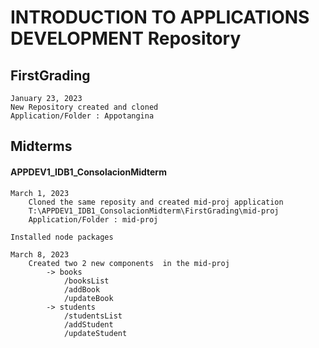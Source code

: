 

# INTRODUCTION TO APPLICATIONS DEVELOPMENT Repository
        
## FirstGrading
    January 23, 2023
    New Repository created and cloned
    Application/Folder : Appotangina

## Midterms
#### APPDEV1_IDB1_ConsolacionMidterm 
    March 1, 2023
        Cloned the same reposity and created mid-proj application
        T:\APPDEV1_IDB1_ConsolacionMidterm\FirstGrading\mid-proj
        Application/Folder : mid-proj
    
    Installed node packages
    
    March 8, 2023
        Created two 2 new components  in the mid-proj
            -> books
                /booksList
                /addBook
                /updateBook
            -> students
                /studentsList
                /addStudent
                /updateStudent